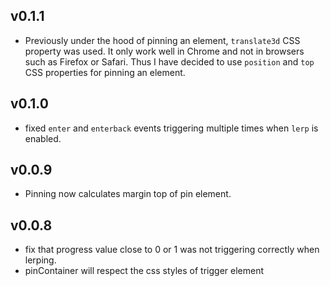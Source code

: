 ## v0.1.1

- Previously under the hood of pinning an element, `translate3d` CSS property was used. It only work well in Chrome and not in browsers such as Firefox or Safari. Thus I have decided to use `position` and `top` CSS properties for pinning an element.

## v0.1.0

- fixed `enter` and `enterback` events triggering multiple times when `lerp` is enabled.

## v0.0.9

- Pinning now calculates margin top of pin element.

## v0.0.8

- fix that progress value close to 0 or 1 was not triggering correctly when lerping.
- pinContainer will respect the css styles of trigger element
